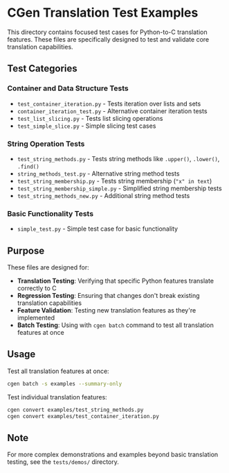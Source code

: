 # CGen Translation Test Examples

This directory contains focused test cases for Python-to-C translation features. These files are specifically designed to test and validate core translation capabilities.

## Test Categories

### Container and Data Structure Tests
- `test_container_iteration.py` - Tests iteration over lists and sets
- `container_iteration_test.py` - Alternative container iteration tests
- `test_list_slicing.py` - Tests list slicing operations
- `test_simple_slice.py` - Simple slicing test cases

### String Operation Tests
- `test_string_methods.py` - Tests string methods like `.upper()`, `.lower()`, `.find()`
- `string_methods_test.py` - Alternative string method tests
- `test_string_membership.py` - Tests string membership (`"x" in text`)
- `test_string_membership_simple.py` - Simplified string membership tests
- `test_string_methods_new.py` - Additional string method tests

### Basic Functionality Tests
- `simple_test.py` - Simple test case for basic functionality

## Purpose

These files are designed for:
- **Translation Testing**: Verifying that specific Python features translate correctly to C
- **Regression Testing**: Ensuring that changes don't break existing translation capabilities
- **Feature Validation**: Testing new translation features as they're implemented
- **Batch Testing**: Using with `cgen batch` command to test all translation features at once

## Usage

Test all translation features at once:
```bash
cgen batch -s examples --summary-only
```

Test individual translation features:
```bash
cgen convert examples/test_string_methods.py
cgen convert examples/test_container_iteration.py
```

## Note

For more complex demonstrations and examples beyond basic translation testing, see the `tests/demos/` directory.